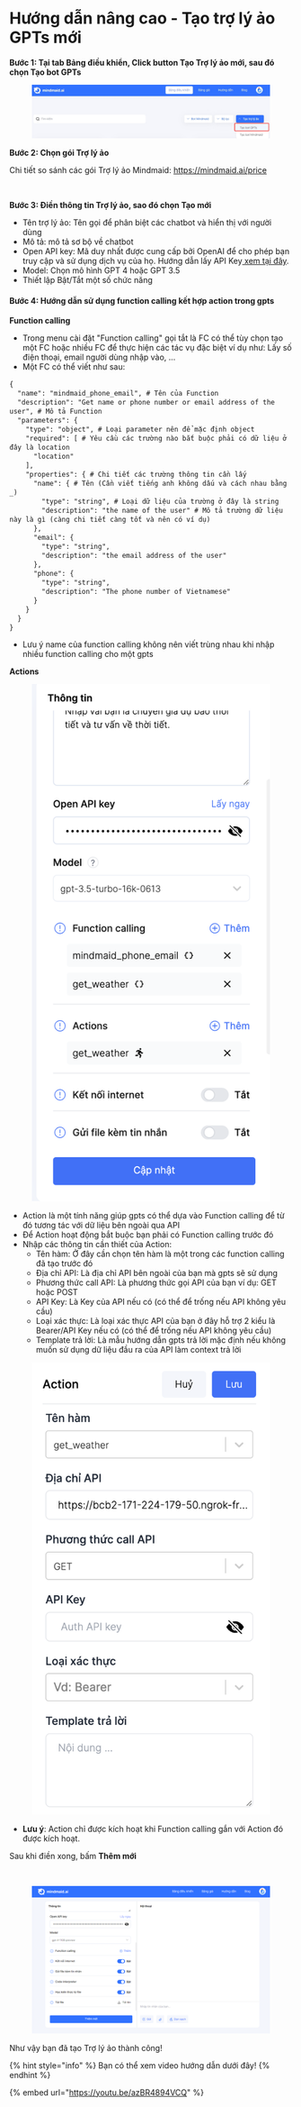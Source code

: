 # Hướng dẫn nâng cao - Tạo trợ lý ảo GPTs mới

**Bước 1: Tại tab Bảng điều khiển, Click button Tạo Trợ lý ảo mới, sau đó chọn Tạo bot GPTs**

<figure><img src="../.gitbook/assets/image (2) (1) (1) (1) (1) (1) (1) (1).png" alt=""><figcaption></figcaption></figure>

**Bước 2: Chọn gói Trợ lý ảo**

Chi tiết so sánh các gói Trợ lý ảo Mindmaid: https://mindmaid.ai/price

<figure><img src="https://lh7-us.googleusercontent.com/nr9JZEB4feLK0X_Pe3_2LUjsU4PsxUZDx0Ek2ZsxpCHhzp2aQo5KaiiAxrVlK3Vzylm2xr5GqiqbiA_Y37rD-d_kNHprjOvj3gJDx70KKNgosBXn4SCF2V0j0xpZlUJubEzhUrkE5-qlgIVI4neg7ec" alt=""><figcaption></figcaption></figure>

**Bước 3: Điền thông tin Trợ lý ảo, sao đó chọn Tạo mới**

* Tên trợ lý ảo: Tên gọi để phân biệt các chatbot và hiển thị với người dùng
* Mô tả: mô tả sơ bộ về chatbot
* Open API key: Mã duy nhất được cung cấp bởi OpenAI để cho phép bạn truy cập và sử dụng dịch vụ của họ. Hướng dẫn lấy API Key[ xem tại đây](https://workbetter.vn/huong-dan-lay-chatgpt-api-key/).&#x20;
* Model: Chọn mô hình GPT 4 hoặc GPT 3.5
* Thiết lập Bật/Tắt một số chức năng

#### Bước 4: Hướng dẫn sử dụng function calling kết hợp action trong gpts

**Function calling**

* Trong menu cài đặt "Function calling" gọi tắt là FC có thể tùy chọn tạo một FC hoặc nhiều FC để thực hiện các tác vụ đặc biệt ví dụ như: Lấy số điện thoại, email người dùng nhập vào, ...
* Một FC có thể viết như sau:

```
{
  "name": "mindmaid_phone_email", # Tên của Function
  "description": "Get name or phone number or email address of the user", # Mô tả Function
  "parameters": {
    "type": "object", # Loại parameter nên để mặc định object
    "required": [ # Yêu cầu các trường nào bắt buộc phải có dữ liệu ở đây là location
      "location"
    ],
    "properties": { # Chi tiết các trường thông tin cần lấy
      "name": { # Tên (Cần viết tiếng anh không dấu và cách nhau bằng _)
        "type": "string", # Loại dữ liệu của trường ở đây là string
        "description": "the name of the user" # Mô tả trường dữ liệu này là gì (càng chi tiết càng tốt và nên có ví dụ)
      },
      "email": { 
        "type": "string",
        "description": "the email address of the user"
      },
      "phone": {
        "type": "string",
        "description": "The phone number of Vietnamese"
      }
    }
  }
}
```

* Lưu ý name của function calling không nên viết trùng nhau khi nhập nhiều function calling cho một gpts

**Actions**

<figure><img src="../.gitbook/assets/image (2) (1) (1) (1).png" alt=""><figcaption></figcaption></figure>

* Action là một tính năng giúp gpts có thể dựa vào Function calling để từ đó tương tác với dữ liệu bên ngoài qua API
* Để Action hoạt động bắt buộc bạn phải có Function calling trước đó
* Nhập các thông tin cần thiết của Action:
  * Tên hàm: Ở đây cần chọn tên hàm là một trong các function calling đã tạo trước đó
  * Địa chỉ API: Là địa chỉ API bên ngoài của bạn mà gpts sẽ sử dụng
  * Phương thức call API: Là phương thức gọi API của bạn ví dụ: GET hoặc POST
  * API Key: Là Key của API nếu có  (có thể để trống nếu API không yêu cầu)
  * Loại xác thực: Là loại xác thực API của bạn ở đây hỗ trợ 2 kiểu là Bearer/API Key nếu có (có thể để trống nếu API không yêu cầu)
  * Template trả lời: Là mẫu hướng dẫn gpts trả lời mặc định nếu không muốn sử dụng dữ liệu đầu ra của API làm context trả lời

<figure><img src="../.gitbook/assets/image (62).png" alt=""><figcaption></figcaption></figure>

* **Lưu ý**: Action chỉ được kích hoạt khi Function calling gắn với Action đó được kích hoạt.

Sau khi điền xong, bấm **Thêm mới**

<figure><img src="https://lh7-us.googleusercontent.com/bKDihKfJCGfSX6626ldBk2tUivE4xGsoMEy-nkp5nuWq5Jk7ol49cqfN54eYkWi3KBJhnt41T1NGNP315oBBUJseBdULfwNkWjl4oXBCcsFwFaguFDATSk690jAtUwevlwGa-qEDpyt0TQI6ZoITEr4" alt=""><figcaption></figcaption></figure>

<figure><img src="../.gitbook/assets/image (2) (1) (1) (1) (1) (1) (1) (1) (1).png" alt=""><figcaption></figcaption></figure>

Như vậy bạn đã tạo Trợ lý ảo thành công!



{% hint style="info" %}
Bạn có thể xem video hướng dẫn dưới đây!
{% endhint %}

{% embed url="https://youtu.be/azBR4894VCQ" %}
